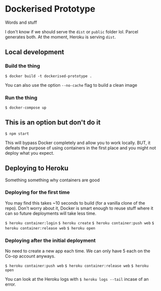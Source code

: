 # Dockerised Prototype

Words and stuff

I don't know if we should serve the `dist` or `public` folder lol. Parcel generates both. At the moment, Heroku is serving `dist`.

##  Local development

### Build the thing
`$ docker build -t dockerised-prototype .`

You can also use the option `--no-cache` flag to build a clean image

### Run the thing
`$ docker-compose up`

## This is an option but don't do it
`$ npm start`

This will bypass Docker completely and allow you to work locally. BUT, it defeats the purpose of using containers in the first place and you might not deploy what you expect.

## Deploying to Heroku

Something something why containers are good

### Deploying for the first time

You may find this takes ~10 seconds to build (for a vanilla clone of the repo). Don't worry about it, Docker is smart enough to reuse stuff where it can so future deployments will take less time.

`$ heroku container:login`
`$ heroku create`
`$ heroku container:push web`
`$ heroku container:release web`
`$ heroku open`

### Deploying after the initial deployment

No need to create a new app each time. We can only have 5 each on the Co-op account anyways.

`$ heroku container:push web`
`$ heroku container:release web`
`$ heroku open`

You can look at the Heroku logs with `$ heroku logs --tail` incase of an error.